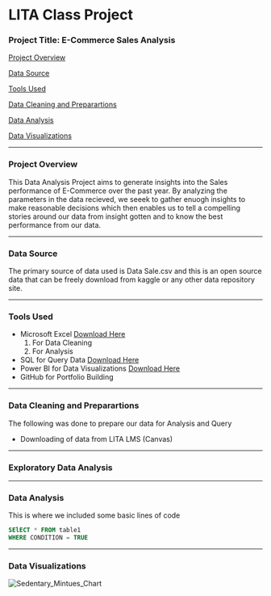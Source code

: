 # LITA Class Project

### Project Title: E-Commerce Sales Analysis 
[Project Overview](#project-overview) 

[Data Source](#data-source) 

[Tools Used](#tools-used) 

[Data Cleaning and Preparartions](#Data-Cleaning-and-Preparartions)

[Data Analysis](#data-analysis) 

[Data Visualizations](#data-visualization) 

---
### Project Overview
This Data Analysis Project aims to generate insights into the Sales performance of E-Commerce over the past  year. By analyzing the parameters in the data recieved, we seeek to gather enuogh insights to make reasonable decisions which then enables us to tell a compelling stories around our data from insight gotten and to know the best performance from our data.

---
### Data Source
The primary source of data used is Data Sale.csv and this is an open source data that can be freely download from kaggle or any other data repository site.

---
### Tools Used
- Microsoft Excel [Download Here](https://www.microsoft.com)
  1. For Data Cleaning
  2. For Analysis
- SQL for Query Data [Download Here](https://www.microsoft.com)
- Power BI for Data Visualizations [Download Here](https://www.microsoft.com)
- GitHub for Portfolio Building

---
### Data Cleaning and Preparartions
The following was done to prepare our data for Analysis and Query
- Downloading of data from LITA LMS (Canvas)

---
### Exploratory Data Analysis

---
### Data Analysis
This is where we included some basic lines of code

```SQL
SElECT * FROM table1
WHERE CONDITION = TRUE
```

---
### Data Visualizations
![Sedentary_Mintues_Chart](https://github.com/user-attachments/assets/8bea7e60-78a4-4bca-9527-5b63a94fe558)
